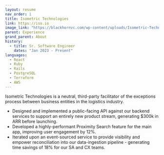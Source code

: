 ```yaml
---
layout: resume
nav_order: 1
title: Isometric Technologies
link: https://iso.io
image_link: "https://blackhornvc.com/wp-content/uploads/Isometric-Technologies-ISO-White-Logo-Blackhorn-Ventures.png"
parent: Experience
grand_parent: About
history:
  - title: Sr. Software Engineer
    dates: "Jan 2023 - Present"
languages:
  - React
  - Ruby
  - Rails
  - PostgreSQL
  - Terraform
  - AWS
---
```


Isometric Technologies is a neutral, third-party facilitator of the exceptions
process between business entities in the logistics industry.

 - Designed and implemented a public-facing API against our backend services to support an entirely new product stream, generating $300k in ARR before launching.
 - Developed a highly-performant Proximity Search feature for the main app, improving user engagement by 12%.
 - Iterated upon an event-sourced service to provide visibility and empower reconciliation into our data-ingestion pipeline - generating time savings of 18% for our SA and CX teams.
